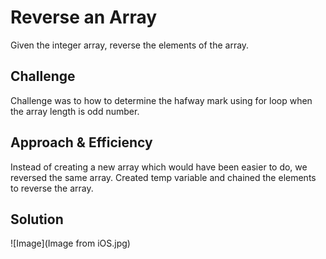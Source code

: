 # Reverse an Array
<!-- Short summary or background information -->
Given the integer array, reverse the elements of the array. 
## Challenge
<!-- Description of the challenge -->
Challenge was to how to determine the hafway mark using for loop when the array length is odd number.

## Approach & Efficiency
<!-- What approach did you take? Why? What is the Big O space/time for this approach? -->
Instead of creating a new array which would have been easier to do, we reversed the same array. Created temp variable and chained the elements to reverse the array.

## Solution
<!-- Embedded whiteboard image -->
![Image](Image from iOS.jpg)


